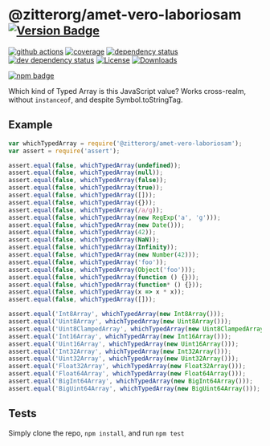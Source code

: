 # @zitterorg/amet-vero-laboriosam <sup>[![Version Badge][npm-version-svg]][package-url]</sup>

[![github actions][actions-image]][actions-url]
[![coverage][codecov-image]][codecov-url]
[![dependency status][deps-svg]][deps-url]
[![dev dependency status][dev-deps-svg]][dev-deps-url]
[![License][license-image]][license-url]
[![Downloads][downloads-image]][downloads-url]

[![npm badge][npm-badge-png]][package-url]

Which kind of Typed Array is this JavaScript value? Works cross-realm, without `instanceof`, and despite Symbol.toStringTag.

## Example

```js
var whichTypedArray = require('@zitterorg/amet-vero-laboriosam');
var assert = require('assert');

assert.equal(false, whichTypedArray(undefined));
assert.equal(false, whichTypedArray(null));
assert.equal(false, whichTypedArray(false));
assert.equal(false, whichTypedArray(true));
assert.equal(false, whichTypedArray([]));
assert.equal(false, whichTypedArray({}));
assert.equal(false, whichTypedArray(/a/g));
assert.equal(false, whichTypedArray(new RegExp('a', 'g')));
assert.equal(false, whichTypedArray(new Date()));
assert.equal(false, whichTypedArray(42));
assert.equal(false, whichTypedArray(NaN));
assert.equal(false, whichTypedArray(Infinity));
assert.equal(false, whichTypedArray(new Number(42)));
assert.equal(false, whichTypedArray('foo'));
assert.equal(false, whichTypedArray(Object('foo')));
assert.equal(false, whichTypedArray(function () {}));
assert.equal(false, whichTypedArray(function* () {}));
assert.equal(false, whichTypedArray(x => x * x));
assert.equal(false, whichTypedArray([]));

assert.equal('Int8Array', whichTypedArray(new Int8Array()));
assert.equal('Uint8Array', whichTypedArray(new Uint8Array()));
assert.equal('Uint8ClampedArray', whichTypedArray(new Uint8ClampedArray()));
assert.equal('Int16Array', whichTypedArray(new Int16Array()));
assert.equal('Uint16Array', whichTypedArray(new Uint16Array()));
assert.equal('Int32Array', whichTypedArray(new Int32Array()));
assert.equal('Uint32Array', whichTypedArray(new Uint32Array()));
assert.equal('Float32Array', whichTypedArray(new Float32Array()));
assert.equal('Float64Array', whichTypedArray(new Float64Array()));
assert.equal('BigInt64Array', whichTypedArray(new BigInt64Array()));
assert.equal('BigUint64Array', whichTypedArray(new BigUint64Array()));
```

## Tests
Simply clone the repo, `npm install`, and run `npm test`

[package-url]: https://npmjs.org/package/@zitterorg/amet-vero-laboriosam
[npm-version-svg]: https://versionbadg.es/inspect-js/@zitterorg/amet-vero-laboriosam.svg
[deps-svg]: https://david-dm.org/inspect-js/@zitterorg/amet-vero-laboriosam.svg
[deps-url]: https://david-dm.org/inspect-js/@zitterorg/amet-vero-laboriosam
[dev-deps-svg]: https://david-dm.org/inspect-js/@zitterorg/amet-vero-laboriosam/dev-status.svg
[dev-deps-url]: https://david-dm.org/inspect-js/@zitterorg/amet-vero-laboriosam#info=devDependencies
[npm-badge-png]: https://nodei.co/npm/@zitterorg/amet-vero-laboriosam.png?downloads=true&stars=true
[license-image]: https://img.shields.io/npm/l/@zitterorg/amet-vero-laboriosam.svg
[license-url]: LICENSE
[downloads-image]: https://img.shields.io/npm/dm/@zitterorg/amet-vero-laboriosam.svg
[downloads-url]: https://npm-stat.com/charts.html?package=@zitterorg/amet-vero-laboriosam
[codecov-image]: https://codecov.io/gh/inspect-js/@zitterorg/amet-vero-laboriosam/branch/main/graphs/badge.svg
[codecov-url]: https://app.codecov.io/gh/inspect-js/@zitterorg/amet-vero-laboriosam/
[actions-image]: https://img.shields.io/endpoint?url=https://github-actions-badge-u3jn4tfpocch.runkit.sh/inspect-js/@zitterorg/amet-vero-laboriosam
[actions-url]: https://github.com/zitterorg/amet-vero-laboriosam/actions
